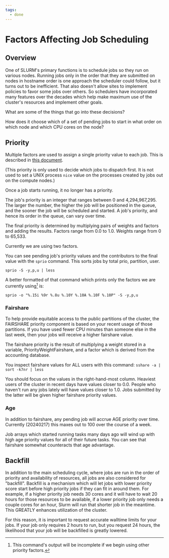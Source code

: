 ```yaml
---
tags:
  - done
---
```

# Factors Affecting Job Scheduling

## Overview

One of SLURM's primary functions is to schedule jobs so they run on various nodes. Running jobs only in the order that they are submitted on nodes in hostname order is one approach the scheduler could follow, but it turns out to be inefficient. That also doesn't allow sites to implement policies to favor some jobs over others. So schedulers have incorporated many features over the decades which help make maximum use of the cluster's resources and implement other goals.

What are some of the things that go into these decisions?

How does it choose which of a set of pending jobs to start in what order on which node and which CPU cores on the node?

## Priority

Multiple factors are used to assign a single priority value to each job. This is described in [this document](https://slurm.schedmd.com/priority_multifactor.html). 

(This priority is only used to decide which jobs to dispatch first. It is not used to set a UNIX process `nice` value on the processes created by jobs out on the compute nodes.)

Once a job starts running, it no longer has a priority.

The job's priority is an integer that ranges between 0 and 4,294,967,295. The larger the number, the higher the job will be positioned in the queue, and the sooner the job will be scheduled and started. A job's priority, and hence its order in the queue, can vary over time.

The final priority is determined by multiplying pairs of weights and factors and adding the results. Factors range from 0.0 to 1.0. Weights range from 0 to 65,533.

Currently we are using two factors. 

You can see pending job's priority values and the contributors to the final value with the `sprio` command. This sorts jobs by total prio, partition, user.

`sprio -S -y,p,u | less`

A better formatted of that command which prints only the factors we are currently using[^1] is:

[^1]: This command's output will be incomplete if we begin using other priority factors.

`sprio -o "%.15i %9r %.8u %.10Y %.10A %.10F %.10P" -S -y,p,u`

### Fairshare
To help provide equitable access to the public partitions of the cluster, the FAIRSHARE priority component is based on your recent usage of those partitions. If you have used fewer CPU minutes than someone else in the last week, then your jobs will receive a higher fairshare value.

The fairshare priority is the result of multiplying a weight stored in a variable, PriorityWeightFairshare, and a factor which is derived from the accounting database.

You inspect fairshare values for ALL users with this command:
`sshare -a | sort -k7nr | less `

You should focus on the values in the right-hand-most column. Heaviest users of the cluster in recent days have values closer to 0.0. People who haven't run any jobs lately will have values closer to 1.0. Jobs submitted by the latter will be given higher fairshare priority values.

### Age

In addition to fairshare, any pending job will accrue AGE priority over time. Currently (20240217) this maxes out to 100 over the course of a week.

Job arrays which started running tasks many days ago will wind up with high age priority values for all of their future tasks. You can see that fairshare somewhat counteracts that age advantage.

## Backfill

In addition to the main scheduling cycle, where jobs are run in the order of priority and availability of resources, all jobs are also considered for "backfill". Backfill is a mechanism which will let jobs with lower priority score start before high priority jobs if they can fit in around them. For example, if a higher priority job needs 30 cores and it will have to wait 20 hours for those resources to be available, if a lower priority job only needs a couple cores for an hour, Slurm will run that shorter job in the meantime. This GREATLY enhances utilization of the cluster.

For this reason, it is important to request accurate walltime limits for your jobs. If your job only requires 2 hours to run, but you request 24 hours, the likelihood that your job will be backfilled is greatly lowered. 
